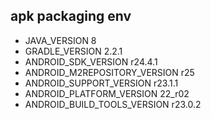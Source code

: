 ## apk packaging env

- JAVA_VERSION 8
- GRADLE_VERSION 2.2.1
- ANDROID_SDK_VERSION r24.4.1
- ANDROID_M2REPOSITORY_VERSION r25
- ANDROID_SUPPORT_VERSION r23.1.1
- ANDROID_PLATFORM_VERSION 22_r02
- ANDROID_BUILD_TOOLS_VERSION r23.0.2
